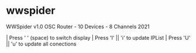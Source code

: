 # wwspider

 WWSpider v1.0 OSC Router - 10 Devices - 8 Channels 2021

  | Press ' ' (space) to switch display 
  | Press 'I'  || 'i' to update IPList
  | Press 'U'  || 'u' to update all conections
